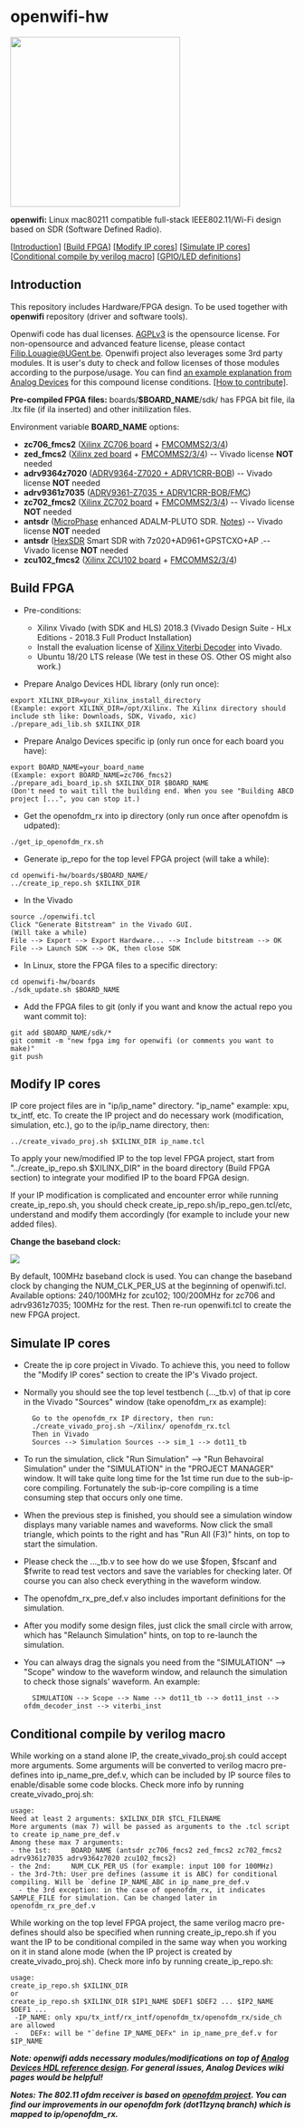 # openwifi-hw
<img src="./openwifi-logo.png" width="300">

**openwifi:** Linux mac80211 compatible full-stack IEEE802.11/Wi-Fi design based on SDR (Software Defined Radio).

[[Introduction](#Introduction)]
[[Build FPGA](#Build-FPGA)]
[[Modify IP cores](#Modify-IP-cores)]
[[Simulate IP cores](#Simulate-IP-cores)]
[[Conditional compile by verilog macro](#Conditional-compile-by-verilog-macro)]
[[GPIO/LED definitions](gpio_led.md)]

## Introduction

This repository includes Hardware/FPGA design. To be used together with **openwifi** repository (driver and software tools).

Openwifi code has dual licenses. [AGPLv3](https://github.com/open-sdr/openwifi/blob/master/LICENSE) is the opensource license. For non-opensource and advanced feature license, please contact Filip.Louagie@UGent.be. Openwifi project also leverages some 3rd party modules. It is user's duty to check and follow licenses of those modules according to the purpose/usage. You can find [an example explanation from Analog Devices](https://github.com/analogdevicesinc/hdl/blob/master/LICENSE) for this compound license conditions. [[How to contribute]](https://github.com/open-sdr/openwifi-hw/blob/master/CONTRIBUTING.md).

**Pre-compiled FPGA files:** boards/**$BOARD_NAME**/sdk/ has FPGA bit file, ila .ltx file (if ila inserted) and other initilization files.

Environment variable **BOARD_NAME** options:
- **zc706_fmcs2** ([Xilinx ZC706 board](https://www.xilinx.com/products/boards-and-kits/ek-z7-zc706-g.html) + [FMCOMMS2/3/4](https://www.analog.com/en/design-center/evaluation-hardware-and-software/evaluation-boards-kits/eval-ad-fmcomms2.html))
- **zed_fmcs2** ([Xilinx zed board](https://www.xilinx.com/products/boards-and-kits/1-8dyf-11.html) + [FMCOMMS2/3/4](https://www.analog.com/en/design-center/evaluation-hardware-and-software/evaluation-boards-kits/eval-ad-fmcomms2.html)) -- Vivado license **NOT** needed
- **adrv9364z7020** ([ADRV9364-Z7020 + ADRV1CRR-BOB](https://www.analog.com/en/design-center/evaluation-hardware-and-software/evaluation-boards-kits/adrv9364-z7020.html)) -- Vivado license **NOT** needed
- **adrv9361z7035** ([ADRV9361-Z7035 + ADRV1CRR-BOB/FMC](https://www.analog.com/en/design-center/evaluation-hardware-and-software/evaluation-boards-kits/ADRV9361-Z7035.html))
- **zc702_fmcs2** ([Xilinx ZC702 board](https://www.xilinx.com/products/boards-and-kits/ek-z7-zc702-g.html) + [FMCOMMS2/3/4](https://www.analog.com/en/design-center/evaluation-hardware-and-software/evaluation-boards-kits/eval-ad-fmcomms2.html)) -- Vivado license **NOT** needed
- **antsdr** ([MicroPhase](https://github.com/MicroPhase/) enhanced ADALM-PLUTO SDR. [Notes](boards/antsdr/notes.md)) -- Vivado license **NOT** needed
- **antsdr** ([HexSDR](https://github.com/hexsdr/) Smart SDR with 7z020+AD961+GPSTCXO+AP .-- Vivado license **NOT** needed
- **zcu102_fmcs2** ([Xilinx ZCU102 board](https://www.xilinx.com/products/boards-and-kits/ek-u1-zcu102-g.html) + [FMCOMMS2/3/4](https://www.analog.com/en/design-center/evaluation-hardware-and-software/evaluation-boards-kits/eval-ad-fmcomms2.html))

## Build FPGA

* Pre-conditions: 
  * Xilinx Vivado (with SDK and HLS) 2018.3 (Vivado Design Suite - HLx Editions - 2018.3  Full Product Installation)
  * Install the evaluation license of [Xilinx Viterbi Decoder](https://www.xilinx.com/products/intellectual-property/viterbi_decoder.html) into Vivado.
  * Ubuntu 18/20 LTS release (We test in these OS. Other OS might also work.)

* Prepare Analgo Devices HDL library (only run once):
```
export XILINX_DIR=your_Xilinx_install_directory
(Example: export XILINX_DIR=/opt/Xilinx. The Xilinx directory should include sth like: Downloads, SDK, Vivado, xic)
./prepare_adi_lib.sh $XILINX_DIR
```
* Prepare Analgo Devices specific ip (only run once for each board you have):
```
export BOARD_NAME=your_board_name
(Example: export BOARD_NAME=zc706_fmcs2)
./prepare_adi_board_ip.sh $XILINX_DIR $BOARD_NAME
(Don't need to wait till the building end. When you see "Building ABCD project [...", you can stop it.)
```
* Get the openofdm_rx into ip directory (only run once after openofdm is udpated):
```
./get_ip_openofdm_rx.sh
```
* Generate ip_repo for the top level FPGA project (will take a while):
```
cd openwifi-hw/boards/$BOARD_NAME/
../create_ip_repo.sh $XILINX_DIR
```
* In the Vivado
```
source ./openwifi.tcl
Click "Generate Bitstream" in the Vivado GUI.
(Will take a while)
File --> Export --> Export Hardware... --> Include bitstream --> OK
File --> Launch SDK --> OK, then close SDK
```
* In Linux, store the FPGA files to a specific directory:
```
cd openwifi-hw/boards
./sdk_update.sh $BOARD_NAME
```
* Add the FPGA files to git (only if you want and know the actual repo you want commit to):
```
git add $BOARD_NAME/sdk/*
git commit -m "new fpga img for openwifi (or comments you want to make)"
git push
```

## Modify IP cores

IP core project files are in "ip/ip_name" directory. "ip_name" example: xpu, tx_intf, etc. To create the IP project and do necessary work (modification, simulation, etc.), go to the ip/ip_name directory, then:
```
../create_vivado_proj.sh $XILINX_DIR ip_name.tcl
```
To apply your new/modified IP to the top level FPGA project, start from "../create_ip_repo.sh $XILINX_DIR" in the board directory (Build FPGA section) to integrate your modified IP to the board FPGA design.

If your IP modification is complicated and encounter error while running create_ip_repo.sh, you should check create_ip_repo.sh/ip_repo_gen.tcl/etc, understand and modify them accordingly (for example to include your new added files).

**Change the baseband clock:**

![](./bb-clk.jpg)

By default, 100MHz baseband clock is used. You can change the baseband clock by changing the NUM_CLK_PER_US at the beginning of openwifi.tcl. Available options:  240/100MHz for zcu102; 100/200MHz for zc706 and adrv9361z7035; 100MHz for the rest. Then re-run openwifi.tcl to create the new FPGA project.

## Simulate IP cores

* Create the ip core project in Vivado. To achieve this, you need to follow the "Modify IP cores" section to create the IP's Vivado project.
* Normally you should see the top level testbench (..._tb.v) of that ip core in the Vivado "Sources" window (take openofdm_rx as example):

        Go to the openofdm_rx IP directory, then run:
        ./create_vivado_proj.sh ~/Xilinx/ openofdm_rx.tcl 
        Then in Vivado
        Sources --> Simulation Sources --> sim_1 --> dot11_tb
* To run the simulation, click "Run Simulation" --> "Run Behavoiral Simulation" under the "SIMULATION" in the "PROJECT MANAGER" window. It will take quite long time for the 1st time run due to the sub-ip-core compiling. Fortunately the sub-ip-core compiling is a time consuming step that occurs only one time.
* When the previous step is finished, you should see a simulation window displays many variable names and waveforms. Now click the small triangle, which points to the right and has "Run All (F3)" hints, on top to start the simulation.
* Please check the ..._tb.v to see how do we use $fopen, $fscanf and $fwrite to read test vectors and save the variables for checking later. Of course you can also check everything in the waveform window. 
* The openofdm_rx_pre_def.v also includes important definitions for the simulation.
* After you modify some design files, just click the small circle with arrow, which has "Relaunch Simulation" hints, on top to re-launch the simulation.
* You can always drag the signals you need from the "SIMULATION" --> "Scope" window to the waveform window, and relaunch the simulation to check those signals' waveform. An example:
        
        SIMULATION --> Scope --> Name --> dot11_tb --> dot11_inst --> ofdm_decoder_inst --> viterbi_inst

## Conditional compile by verilog macro

While working on a stand alone IP, the create_vivado_proj.sh could accept more arguments. Some arguments will be converted to verilog macro pre-defines into ip_name_pre_def.v, which can be included by IP source files to enable/disable some code blocks. Check more info by running create_vivado_proj.sh:
```
usage:
Need at least 2 arguments: $XILINX_DIR $TCL_FILENAME
More arguments (max 7) will be passed as arguments to the .tcl script to create ip_name_pre_def.v
Among these max 7 arguments:
- the 1st:     BOARD_NAME (antsdr zc706_fmcs2 zed_fmcs2 zc702_fmcs2 adrv9361z7035 adrv9364z7020 zcu102_fmcs2)
- the 2nd:     NUM_CLK_PER_US (for example: input 100 for 100MHz)
- the 3rd-7th: User pre defines (assume it is ABC) for conditional compiling. Will be `define IP_NAME_ABC in ip_name_pre_def.v
  - the 3rd exception: in the case of openofdm_rx, it indicates SAMPLE_FILE for simulation. Can be changed later in openofdm_rx_pre_def.v
```
While working on the top level FPGA project, the same verilog macro pre-defines should also be specified when running create_ip_repo.sh if you want the IP to be conditional compiled in the same way when you working on it in stand alone mode (when the IP project is created by create_vivado_proj.sh). Check more info by running create_ip_repo.sh:
```
usage:
create_ip_repo.sh $XILINX_DIR
or
create_ip_repo.sh $XILINX_DIR $IP1_NAME $DEF1 $DEF2 ... $IP2_NAME $DEF1 ...
 -IP_NAME: only xpu/tx_intf/rx_intf/openofdm_tx/openofdm_rx/side_ch are allowed
 -   DEFx: will be "`define IP_NAME_DEFx" in ip_name_pre_def.v for $IP_NAME
```

***Note: openwifi adds necessary modules/modifications on top of [Analog Devices HDL reference design](https://github.com/analogdevicesinc/hdl). For general issues, Analog Devices wiki pages would be helpful!***

***Notes: The 802.11 ofdm receiver is based on [openofdm project](https://github.com/jhshi/openofdm). You can find our improvements in our openofdm fork (dot11zynq branch) which is mapped to ip/openofdm_rx.***
